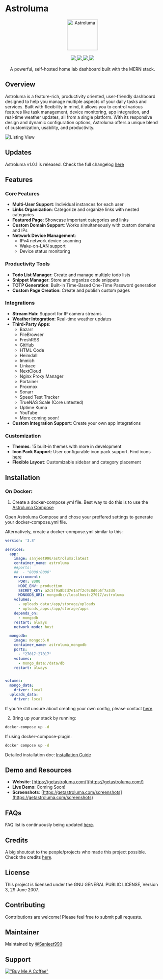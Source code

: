 # Astroluma

<p align="center">
        <img src="https://getastroluma.com/img/logo.svg" alt="Astroluma" width="100" />
        <br /><br />
        <a href="https://github.com/Sanjeet990/Astroluma/releases">
          <img src="https://img.shields.io/badge/version-1.0.1-blue?style=for-the-badge" />
        </a>
        <a href="https://hub.docker.com/r/sanjeet990/astroluma">
          <img src="https://img.shields.io/docker/pulls/sanjeet990/astroluma?style=for-the-badge&logo=docker" />
        </a>
        <a href="https://github.com/Sanjeet990">
          <img src="https://img.shields.io/github/stars/Sanjeet990/Astroluma?style=for-the-badge&logo=github" />
        </a>
        <a href="https://github.com/Sanjeet990/Astroluma/blob/main/LICENSE">
          <img src="https://img.shields.io/github/license/Sanjeet990/Astroluma?style=for-the-badge" />
        </a>
        <br /><br />
A powerful, self-hosted home lab dashboard built with the MERN stack.

</p>

## Overview

Astroluma is a feature-rich, productivity oriented, user-friendly dashboard designed to help you manage multiple aspects of your daily tasks and services. Built with flexibility in mind, it allows you to control various features like task management, device monitoring, app integration, and real-time weather updates, all from a single platform. With its responsive design and dynamic configuration options, Astroluma offers a unique blend of customization, usability, and productivity.

![Listing View](https://getastroluma.com/ss/01-home-featured.png)

## Updates

Astroluma v1.0.1 is released. Check the full changelog [here](https://github.com/Sanjeet990/Astroluma/releases/tag/v1.0.1)

## Features

### Core Features
- **Multi-User Support**: Individual instances for each user
- **Links Organization**: Categorize and organize links with nested categories
- **Featured Page**: Showcase important categories and links
- **Custom Domain Support**: Works simultaneously with custom domains and IPs
- **Network Device Management**: 
  - IPv4 network device scanning
  - Wake-on-LAN support
  - Device status monitoring

### Productivity Tools
- **Todo List Manager**: Create and manage multiple todo lists
- **Snippet Manager**: Store and organize code snippets
- **TOTP Generation**: Built-in Time-Based One-Time Password generation
- **Custom Page Creation**: Create and publish custom pages

### Integrations
- **Stream Hub**: Support for IP camera streams
- **Weather Integration**: Real-time weather updates
- **Third-Party Apps**: 
  - Bazarr
  - FileBrowser
  - FreshRSS
  - GitHub
  - HTML Code
  - Heimdall
  - Immich
  - Linkace
  - NextCloud
  - Nginx Proxy Manager
  - Portainer
  - Proxmox
  - Sonarr
  - Speed Test Tracker
  - TrueNAS Scale (Core untested)
  - Uptime Kuma
  - YouTube
  - More coming soon!
- **Custom Integration Support**: Create your own app integrations

### Customization
- **Themes**: 15 built-in themes with more in development
- **Icon Pack Support**: User configurable icon pack support. Find icons [here](https://getastroluma.com/icons)
- **Flexible Layout**: Customizable sidebar and category placement

## Installation

### On Docker:

1. Create a docker-compose.yml file. Best way to do this is to use the [Astroluma Compose](https://getastroluma.com/compose)

Open Astroluma Compose and chose your preffered settings to generate your docker-compose.yml file.

Alternatively, create a docker-compose.yml similar to this:

```yml title="docker-compose.yml"
version: '3.8'

services:
  app:
    image: sanjeet990/astroluma:latest
    container_name: astroluma
    ##ports:
    ##  - "8000:8000"
    environment:
      PORT: 8000
      NODE_ENV: production
      SECRET_KEY: a2c5f9a8b2d7e1a7f2c9c8d9b5f7a3d5
      MONGODB_URI: mongodb://localhost:27017/astroluma
    volumes:
      - uploads_data:/app/storage/uploads
      - uploads_apps:/app/storage/apps
    depends_on:
      - mongodb
    restart: always
    network_mode: host

  mongodb:
    image: mongo:6.0
    container_name: astroluma_mongodb
    ports:
      - "27017:27017"
    volumes:
      - mongo_data:/data/db
    restart: always


volumes:
  mongo_data:
    driver: local
  uploads_data:
    driver: local

```

If you're still unsure about creating your own config, please contact [here](https://getastroluma.com/contact).

2. Bring up your stack by running:

```bash 
docker-compose up -d
```
If using docker-compose-plugin:

```bash 
docker compose up -d
```

Detailed installation doc: [Installation Guide](https://getastroluma.com/docs/getting-started/installation/)

## Demo and Resources

- **Website**: [https://getastroluma.com/](https://getastroluma.com/)
- **Live Demo**: Coming Soon!
- **Screenshots**: [https://getastroluma.com/screenshots](https://getastroluma.com/screenshots)

## FAQs

FAQ list is continuously being updated [here](https://getastroluma.com/faqs).

## Credits

A big shoutout to the people/projects who made this project possible. Check the credits [here](https://getastroluma.com/credits).

## License

This project is licensed under the GNU GENERAL PUBLIC LICENSE, Version 3, 29 June 2007.

## Contributing

Contributions are welcome! Please feel free to submit pull requests.

## Maintainer

Maintained by [@Sanjeet990](https://github.com/Sanjeet990)

## Support

[!["Buy Me A Coffee"](https://www.buymeacoffee.com/assets/img/custom_images/orange_img.png)](https://www.buymeacoffee.com/sanjeet990)
